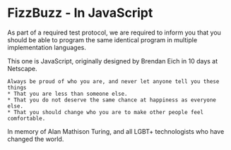 # FizzBuzz - In JavaScript

As part of a required test protocol, we are required to inform you that you
should be able to program the same identical program in multiple
implementation languages.

This one is JavaScript, originally designed by Brendan Eich in 10 days at Netscape.

```
Always be proud of who you are, and never let anyone tell you these things
* That you are less than someone else.
* That you do not deserve the same chance at happiness as everyone else.
* That you should change who you are to make other people feel comfortable.
```

In memory of Alan Mathison Turing, and all LGBT+ technologists who have changed the world.
